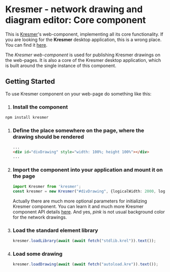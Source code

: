 # Kresmer - network drawing and diagram editor: Core component

This is [Kresmer][1]'s web-component, implementing all its core functionality.
If you are looking for the **Kresmer** desktop application, this is a wrong place. You can find it [here][1].

The *Kresmer web-component* is used for publishing Kresmer drawings on the web-pages. It is also a core of
the Kresmer desktop application, which is built around the single instance of this component.

[1]: https://github.com/mpolk/kresmer

## Getting Started

To use Kresmer component on your web-page do something like this:

1. ### Install the component

```bash
npm install kresmer
```

1. ### Define the place somewhere on the page, where the drawing should be rendered
    ```html
    ...
    <div id="divDrawing" style="width: 100%; height 100%"></div>
    ...
    ```

1. ### Import the component into your application and mount it on the page
    ```typescript
    import Kresmer from 'kresmer';
    const kresmer = new Kresmer("#divDrawing", {logicalWidth: 2000, logicalHeight: 1000, backgroundColor: pink});
    ```
    Actually there are much more optional parameters for initializing Kresmer component. You can learn it and much more 
    Kresmer component API details [here](https://github.com/mpolk/kresmer/wiki/Using-Kresmer-Core-Component). And yes,
    *pink* is not usual background color for the network drawings.

1. ### Load the standard element library
    ```typescript
    kresmer.loadLibrary(await (await fetch("stdlib.krel")).text());
    ```

1. ### Load some drawing
    ```typescript
    kresmer.loadDrawing(await (await fetch("autoload.kre")).text());
    